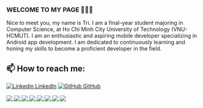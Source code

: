 ### WELCOME TO MY PAGE 👋👋👋
Nice to meet you, my name is Tri. I am a final-year student majoring in Computer Science, at Ho Chi Minh City University of Technology (VNU-HCMUT). I am an enthusiastic and aspiring mobile developer specializing in Android app development. I am dedicated to continuously learning and honing my skills to become a proficient developer in the field.<br>

## 📫 How to reach me: 

[![Linkedin](https://i.stack.imgur.com/gVE0j.png) LinkedIn](https://www.linkedin.com/in/hoductri/)      [![GitHub](https://i.stack.imgur.com/tskMh.png) GitHub](https://github.com/hoductri-hcmutk19/)


<a href="https://github.com/hoductri-hcmutk19/Xe-ViVu-App/">
  <!-- Change the `github-readme-stats.anuraghazra1.vercel.app` to `github-readme-stats.vercel.app`  -->
  <img align="center" src="https://github-readme-stats.anuraghazra1.vercel.app/api/pin/?username=hoductri-hcmutk19&repo=Xe-Vivu-App&theme=radical" />
</a>    
<a href="https://github.com/hoductri-hcmutk19/Xe-Partner-App/">
  <!-- Change the `github-readme-stats.anuraghazra1.vercel.app` to `github-readme-stats.vercel.app`  -->
  <img align="center" src="https://github-readme-stats.anuraghazra1.vercel.app/api/pin/?username=hoductri-hcmutk19&repo=Xe-Partner-App&theme=radical" />
</a>  
<a href="https://github.com/hoductri-hcmutk19/Weather-App-MVVM/">
  <!-- Change the `github-readme-stats.anuraghazra1.vercel.app` to `github-readme-stats.vercel.app`  -->
  <img align="center" src="https://github-readme-stats.anuraghazra1.vercel.app/api/pin/?username=hoductri-hcmutk19&repo=HiWeather&theme=radical" />
</a>  
<a href="https://github.com/hoductri-hcmutk19/zvoice-recorder/">
  <!-- Change the `github-readme-stats.anuraghazra1.vercel.app` to `github-readme-stats.vercel.app`  -->
  <img align="center" src="https://github-readme-stats.anuraghazra1.vercel.app/api/pin/?username=hoductri-hcmutk19&repo=zvoice-recorder&theme=radical" />
</a>    
<a href="https://github.com/hoductri-hcmutk19/Training-app/">
  <!-- Change the `github-readme-stats.anuraghazra1.vercel.app` to `github-readme-stats.vercel.app`  -->
  <img align="center" src="https://github-readme-stats.anuraghazra1.vercel.app/api/pin/?username=hoductri-hcmutk19&repo=Training-app&theme=merko" />
</a>
<a href="https://github.com/hoductri-hcmutk19/Weather-App-MVP/">
  <!-- Change the `github-readme-stats.anuraghazra1.vercel.app` to `github-readme-stats.vercel.app`  -->
  <img align="center" src="https://github-readme-stats.anuraghazra1.vercel.app/api/pin/?username=hoductri-hcmutk19&repo=Weather-App-MVP&theme=merko" />
</a>
<a href="https://github.com/hoductri-hcmutk19/Cryptocurrency-app/">
  <!-- Change the `github-readme-stats.anuraghazra1.vercel.app` to `github-readme-stats.vercel.app`  -->
  <img align="center" src="https://github-readme-stats.anuraghazra1.vercel.app/api/pin/?username=hoductri-hcmutk19&repo=Cryptocurrency-app&theme=dark" />
</a>
<a href="https://github.com/hoductri-hcmutk19/Meditation-UI/">
  <!-- Change the `github-readme-stats.anuraghazra1.vercel.app` to `github-readme-stats.vercel.app`  -->
  <img align="center" src="https://github-readme-stats.anuraghazra1.vercel.app/api/pin/?username=hoductri-hcmutk19&repo=Meditation-UI&theme=onedark" />
</a>    

